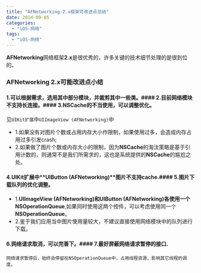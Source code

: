 ```yaml
---
title: "AFNetworking-2.x框架可改进点总结"
date: 2014-09-05
categories:
  - "iOS-网络"
tags:
  - "iOS-网络"
---
```

<!--more-->

**AFNetworking**网络框架**2.x**是很优秀的，许多关键的技术细节处理的是很到位的。

<!--more-->

### AFNetworking 2.x可能改进点小结
#### 1.可以根据需求，选用其中部分模块，并裁剪其中一些类。#### 2.目前网络模块不支持长连接。#### 3.**NSCache**的不当使用，可以调整优化。
   见`UIKit扩展`中`UIImageView (AFNetworking)`中
        
  * 1.如果没有对图片个数或占用内存大小作限制，如果使用过多，会造成内存占用过多引发crash;
  * 2.如果做了图片个数或内存大小的限制，因为**NSCache**的淘汰策略是基于引用计数的，则通常不是我们所需求的，这也是系统提供的**NSCache**的尴尬之处。

#### 4.**UIKit扩展**中**UIButton (AFNetworking)**图片不支持cache.#### 5.图片下载队列的优化调整。    
   * 1.**UIImageView (AFNetworking)**和**UIButton (AFNetworking)**各使用一个**NSOperationQueue**,如果同时使用这两个控件，可以考虑使用同一个**NSOperationQueue**。
   * 2.鉴于我们应用当中图片使用量较大，不建议直接使用网络模块中的队列进行下载。
    
#### 6.网络请求取消，可以完善下。#### 7.最好屏蔽网络请求暂停的接口.
    网络请求暂停后，始终会停留在NSOperationQueue中，占用线程资源，影响其它线程的调度。




    

